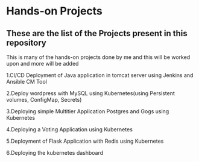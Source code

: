 # Hands-on Projects

## These are the list of the Projects present in this repository

This is many of the hands-on projects done by me and this will be worked upon and more will be added

1.CI/CD Deployment of Java application in tomcat server using Jenkins and Ansible CM Tool

2.Deploy wordpress with MySQL using Kubernetes(using Persistent volumes, ConfigMap, Secrets)

3.Deploying simple Multitier Application Postgres and Gogs using Kubernetes

4.Deploying a Voting Application using Kubernetes

5.Deployment of Flask Application with Redis using Kubernetes

6.Deploying the kubernetes dashboard

